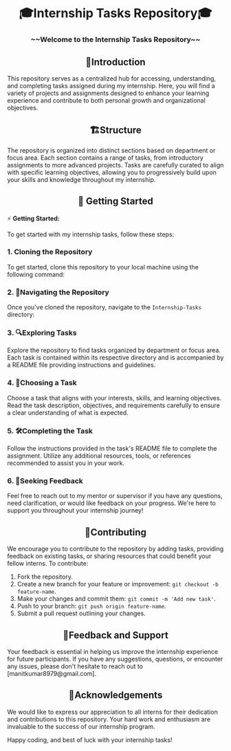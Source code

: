 <h1 align="center">🎓Internship Tasks Repository🎓</h1>

<h3 align="center">~~Welcome to the Internship Tasks Repository~~</h3>

<h2 align="center">🌟Introduction</h2>

This repository serves as a centralized hub for accessing, understanding, and completing tasks assigned during my internship. Here, you will find a variety of projects and assignments designed to enhance your learning experience and contribute to both personal growth and organizational objectives.

<h2 align="center">🏗️Structure</h2>

The repository is organized into distinct sections based on department or focus area. Each section contains a range of tasks, from introductory assignments to more advanced projects. Tasks are carefully curated to align with specific learning objectives, allowing you to progressively build upon your skills and knowledge throughout my internship.

<h2 align="center">🚀 Getting Started</h2>

⚡️ **Getting Started:**

To get started with my internship tasks, follow these steps:

### 1. Cloning the Repository
To get started, clone this repository to your local machine using the following command:

### 2. 📂Navigating the Repository
Once you've cloned the repository, navigate to the `Internship-Tasks` directory:

### 3. 🔍Exploring Tasks
Explore the repository to find tasks organized by department or focus area. Each task is contained within its respective directory and is accompanied by a README file providing instructions and guidelines.

### 4. 🎯Choosing a Task
Choose a task that aligns with your interests, skills, and learning objectives. Read the task description, objectives, and requirements carefully to ensure a clear understanding of what is expected.

### 5. 🛠️Completing the Task
Follow the instructions provided in the task's README file to complete the assignment. Utilize any additional resources, tools, or references recommended to assist you in your work.

### 6. 🔄Seeking Feedback
Feel free to reach out to my mentor or supervisor if you have any questions, need clarification, or would like feedback on your progress. We're here to support you throughout your internship journey!

<h2 align="center">🤝Contributing</h2>
We encourage you to contribute to the repository by adding tasks, providing feedback on existing tasks, or sharing resources that could benefit your fellow interns. To contribute:

1. Fork the repository.
2. Create a new branch for your feature or improvement: `git checkout -b feature-name`.
3. Make your changes and commit them: `git commit -m 'Add new task'`.
4. Push to your branch: `git push origin feature-name`.
5. Submit a pull request outlining your changes.

<h2 align="center">📧Feedback and Support</h2>
Your feedback is essential in helping us improve the internship experience for future participants. If you have any suggestions, questions, or encounter any issues, please don't hesitate to reach out to [manitkumar8979@gmail.com].

<h2 align="center">🙏Acknowledgements</h2>
We would like to express our appreciation to all interns for their dedication and contributions to this repository. Your hard work and enthusiasm are invaluable to the success of our internship program.

Happy coding, and best of luck with your internship tasks!




